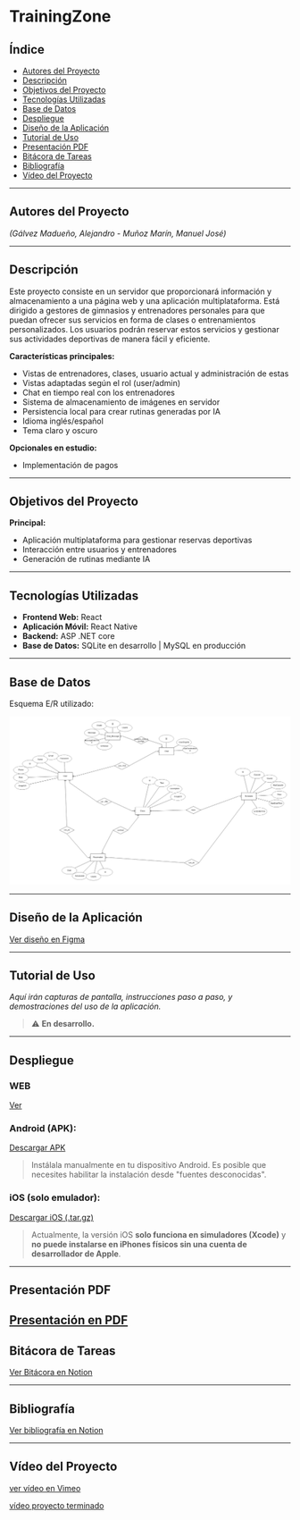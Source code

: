 # TrainingZone

## Índice

- [Autores del Proyecto](#autores-del-proyecto)
- [Descripción](#descripción)
- [Objetivos del Proyecto](#objetivos-del-proyecto)
- [Tecnologías Utilizadas](#tecnologías-utilizadas)
- [Base de Datos](#base-de-datos)
- [Despliegue](#despliegue)
- [Diseño de la Aplicación](#diseño-de-la-aplicación)
- [Tutorial de Uso](#tutorial-de-uso)
- [Presentación PDF](#presentación-pdf)
- [Bitácora de Tareas](#bitácora-de-tareas)
- [Bibliografía](#bibliografía)
- [Vídeo del Proyecto](#vídeo-del-proyecto)

---

## Autores del Proyecto

*(Gálvez Madueño, Alejandro - Muñoz Marín, Manuel José)*

---

## Descripción

Este proyecto consiste en un servidor que proporcionará información y almacenamiento a una página web y una aplicación multiplataforma. Está dirigido a gestores de gimnasios y entrenadores personales para que puedan ofrecer sus servicios en forma de clases o entrenamientos personalizados. Los usuarios podrán reservar estos servicios y gestionar sus actividades deportivas de manera fácil y eficiente.

**Características principales:**

- Vistas de entrenadores, clases, usuario actual y administración de estas
- Vistas adaptadas según el rol (user/admin)
- Chat en tiempo real con los entrenadores
- Sistema de almacenamiento de imágenes en servidor
- Persistencia local para crear rutinas generadas por IA
- Idioma inglés/español
- Tema claro y oscuro

**Opcionales en estudio:**

- Implementación de pagos

---

## Objetivos del Proyecto

**Principal:**

- Aplicación multiplataforma para gestionar reservas deportivas
- Interacción entre usuarios y entrenadores
- Generación de rutinas mediante IA


---

## Tecnologías Utilizadas

- **Frontend Web:** React
- **Aplicación Móvil:** React Native
- **Backend:** ASP .NET core
- **Base de Datos:** SQLite en desarrollo | MySQL en producción

---

## Base de Datos

Esquema E/R utilizado:

![Base de datos del proyecto](assets/Database.png)

---

## Diseño de la Aplicación

[Ver diseño en Figma](https://www.figma.com/design/yxJJMhDoufw6WK8nBnkZd3/Aplicaci%C3%B3n-gestion-gym?node-id=11-547&t=IyhWAoJk5Y5FJ5Dw-0)

---

## Tutorial de Uso

*Aquí irán capturas de pantalla, instrucciones paso a paso, y demostraciones del uso de la aplicación.*

> ⚠️ **En desarrollo.**

---

## Despliegue

### WEB

[Ver](https://training-zone-final.vercel.app)


### Android (APK):

[Descargar APK](https://drive.google.com/file/d/1mZhf6vSjB8J9pnyOHAFvkeCu--3yySLC/view?usp=sharing)

> Instálala manualmente en tu dispositivo Android. Es posible que necesites habilitar la instalación desde "fuentes desconocidas".

### iOS (solo emulador):

[Descargar iOS (.tar.gz)](https://drive.google.com/file/d/1ZLtSCgYWWa9QkLjk5U3iGSPONtbsoyZo/view?usp=drive_link)

> Actualmente, la versión iOS **solo funciona en simuladores (Xcode)** y **no puede instalarse en iPhones físicos sin una cuenta de desarrollador de Apple**.
---


## Presentación PDF

[Presentación en PDF](./assets/Training%Zone.pdf)
---

## Bitácora de Tareas

[Ver Bitácora en Notion](https://orchid-bill-0c6.notion.site/1cb62914266b803d8ba3f6f4a7f7235c?v=1cb62914266b807c81a3000c3464d94a)

---

## Bibliografía

[Ver bibliografía en Notion](https://orchid-bill-0c6.notion.site/1cb62914266b80b297c4c8b4fdd877e8?v=1cb62914266b80e7b13f000ca548157e)

---

## Vídeo del Proyecto
[ver vídeo en Vimeo](https://vimeo.com/1080301345/d42ce29c58?share=copy)

[vídeo proyecto terminado](https://vimeo.com/1093243718/4a2d4f3380?share=copy)
